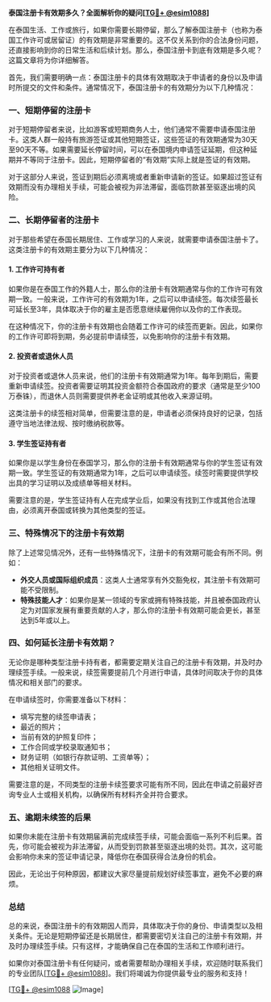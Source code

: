 **泰国注册卡有效期多久？全面解析你的疑问[[TG💪+ @esim1088](https://t.me/s/esim1088)]**

在泰国生活、工作或旅行，如果你需要长期停留，那么了解泰国注册卡（也称为泰国工作许可或居留证）的有效期是非常重要的。这不仅关系到你的合法身份问题，还直接影响到你的日常生活和后续计划。那么，泰国注册卡到底有效期是多久呢？这篇文章将为你详细解答。

首先，我们需要明确一点：泰国注册卡的具体有效期取决于申请者的身份以及申请时所提交的文件和条件。通常情况下，泰国注册卡的有效期分为以下几种情况：

### 一、短期停留的注册卡

对于短期停留者来说，比如游客或短期商务人士，他们通常不需要申请泰国注册卡。这类人群一般持有旅游签证或其他短期签证，这些签证的有效期通常为30天至90天不等。如果需要延长停留时间，可以在泰国境内申请签证延期，但这种延期并不等同于注册卡。因此，短期停留者的“有效期”实际上就是签证的有效期。

对于这部分人来说，签证到期后必须离境或者重新申请新的签证。如果超过签证有效期而没有办理相关手续，可能会被视为非法滞留，面临罚款甚至驱逐出境的风险。

### 二、长期停留者的注册卡

对于那些希望在泰国长期居住、工作或学习的人来说，就需要申请泰国注册卡了。这类注册卡的有效期主要分为以下几种情况：

#### 1. 工作许可持有者

如果你是在泰国工作的外籍人士，那么你的注册卡有效期通常与你的工作许可有效期一致。一般来说，工作许可的有效期为1年，之后可以申请续签。每次续签最长可延长至3年，具体取决于你的雇主是否愿意继续雇佣你以及你的工作表现。

在这种情况下，你的注册卡有效期也会随着工作许可的续签而更新。因此，如果你的工作许可即将到期，务必提前申请续签，以免影响你的注册卡有效期。

#### 2. 投资者或退休人员

对于投资者或退休人员来说，他们的注册卡有效期通常为1年。每年到期后，需要重新申请续签。投资者需要证明其投资金额符合泰国政府的要求（通常是至少100万泰铢），而退休人员则需要提供养老金证明或其他收入来源证明。

这类注册卡的续签相对简单，但需要注意的是，申请者必须保持良好的记录，包括遵守当地法律法规、按时缴纳税款等。

#### 3. 学生签证持有者

如果你是以学生身份在泰国学习，那么你的注册卡有效期通常与你的学生签证有效期一致。学生签证的有效期通常为1年，之后可以申请续签。续签时需要提供学校出具的学习证明以及成绩单等相关材料。

需要注意的是，学生签证持有人在完成学业后，如果没有找到工作或其他合法理由，必须离开泰国或转换为其他类型的签证。

### 三、特殊情况下的注册卡有效期

除了上述常见情况外，还有一些特殊情况下，注册卡的有效期可能会有所不同。例如：

- **外交人员或国际组织成员**：这类人士通常享有外交豁免权，其注册卡有效期可能不受限制。
- **特殊技能人才**：如果你是某一领域的专家或拥有特殊技能，并且被泰国政府认定为对国家发展有重要贡献的人才，那么你的注册卡有效期可能会更长，甚至达到5年或以上。

### 四、如何延长注册卡有效期？

无论你是哪种类型注册卡持有者，都需要定期关注自己的注册卡有效期，并及时办理续签手续。一般来说，续签需要提前几个月进行申请，具体时间取决于你的具体情况和相关部门的要求。

在申请续签时，你需要准备以下材料：

- 填写完整的续签申请表；
- 最近的照片；
- 当前有效的护照复印件；
- 工作合同或学校录取通知书；
- 财务证明（如银行存款证明、工资单等）；
- 其他相关证明文件。

需要注意的是，不同类型的注册卡续签要求可能有所不同，因此在申请之前最好咨询专业人士或相关机构，以确保所有材料齐全并符合要求。

### 五、逾期未续签的后果

如果你未能在注册卡有效期届满前完成续签手续，可能会面临一系列不利后果。首先，你可能会被视为非法滞留，从而受到罚款甚至驱逐出境的处罚。其次，这可能会影响你未来的签证申请记录，降低你在泰国获得合法身份的机会。

因此，无论出于何种原因，都建议大家尽量提前规划好续签事宜，避免不必要的麻烦。

### 总结

总的来说，泰国注册卡的有效期因人而异，具体取决于你的身份、申请类型以及相关条件。无论是短期停留还是长期居住，都需要密切关注自己的注册卡有效期，并及时办理续签手续。只有这样，才能确保自己在泰国的生活和工作顺利进行。

如果你对泰国注册卡有任何疑问，或者需要帮助办理相关手续，欢迎随时联系我们的专业团队[[TG💪+ @esim1088](https://t.me/s/esim1088)]。我们将竭诚为你提供最专业的服务和支持！

[[TG💪+ @esim1088](https://t.me/s/esim1088) ![Image](https://i.postimg.cc/4NQfJmqS/Snipaste-2025-05-13-00-14-12.png)]